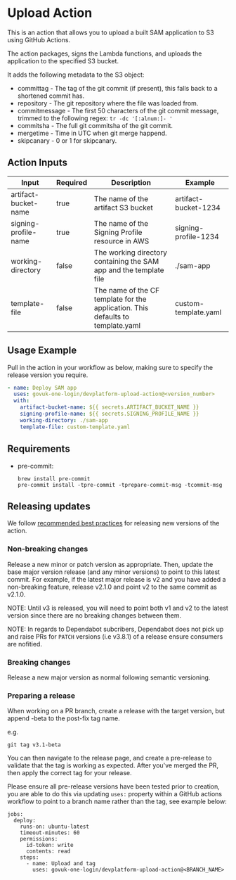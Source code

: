 # Upload Action

This is an action that allows you to upload a built SAM application to S3 using GitHub Actions.

The action packages, signs the Lambda functions, and uploads the application to the specified S3 bucket.

It adds the following metadata to the S3 object:

- committag - The tag of the git commit (if present), this falls back to a shortened commit has.
- repository - The git repository where the file was loaded from.
- commitmessage - The first 50 characters of the git commit message, trimmed to the following regex: `tr -dc '[:alnum:]- '`
- commitsha - The full git commitsha of the git commit.
- mergetime - Time in UTC when git merge happend.
- skipcanary - 0 or 1 for skipcanary.

## Action Inputs

| Input                | Required | Description                                                                     | Example              |
|----------------------|----------|---------------------------------------------------------------------------------|----------------------|
| artifact-bucket-name | true     | The name of the artifact S3 bucket                                              | artifact-bucket-1234 |
| signing-profile-name | true     | The name of the Signing Profile resource in AWS                                 | signing-profile-1234 |
| working-directory    | false    | The working directory containing the SAM app and the template file              | ./sam-app            |
| template-file        | false    | The name of the CF template for the application. This defaults to template.yaml | custom-template.yaml |

## Usage Example

Pull in the action in your workflow as below, making sure to specify the release version you require.

```yaml
- name: Deploy SAM app
  uses: govuk-one-login/devplatform-upload-action@<version_number>
  with:
    artifact-bucket-name: ${{ secrets.ARTIFACT_BUCKET_NAME }}
    signing-profile-name: ${{ secrets.SIGNING_PROFILE_NAME }}
    working-directory: ./sam-app
    template-file: custom-template.yaml
```

## Requirements

- pre-commit:

  ```shell
  brew install pre-commit
  pre-commit install -tpre-commit -tprepare-commit-msg -tcommit-msg
  ```

## Releasing updates

We follow [recommended best practices](https://docs.github.com/en/actions/creating-actions/releasing-and-maintaining-actions) for releasing new versions of the action.

### Non-breaking changes

Release a new minor or patch version as appropriate. Then, update the base major version release (and any minor versions)
to point to this latest commit. For example, if the latest major release is v2 and you have added a non-breaking feature,
release v2.1.0 and point v2 to the same commit as v2.1.0.

NOTE: Until v3 is released, you will need to point both v1 and v2 to the latest version since there are no breaking changes between them.

NOTE: In regards to Dependabot subcribers, Dependabot does not pick up and raise PRs for `PATCH` versions (i.e v3.8.1) of a release ensure consumers are nofitied.

### Breaking changes

Release a new major version as normal following semantic versioning.

### Preparing a release

When working on a PR branch, create a release with the target version, but append -beta to the post-fix tag name.

e.g.

`git tag v3.1-beta`

You can then navigate to the release page, and create a pre-release to validate that the tag is working as expected.
After you've merged the PR, then apply the correct tag for your release.

Please ensure all pre-release versions have been tested prior to creation, you are able to do this via updating `uses:`
property within a GitHub actions workflow to point to a branch name rather than the tag, see example below:

```
jobs:
  deploy:
    runs-on: ubuntu-latest
    timeout-minutes: 60
    permissions:
      id-token: write
      contents: read
    steps:
      - name: Upload and tag
        uses: govuk-one-login/devplatform-upload-action@<BRANCH_NAME>
```